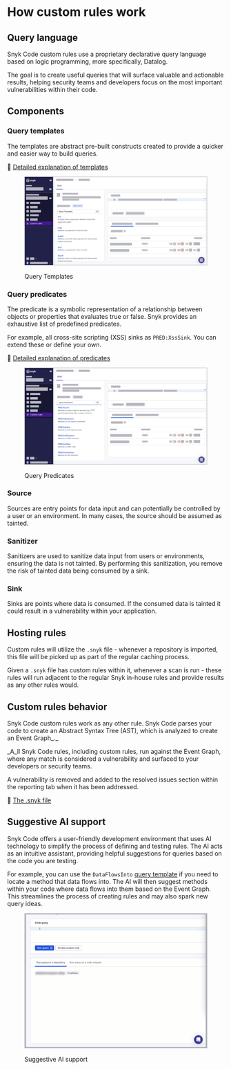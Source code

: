 # How custom rules work

## Query language

Snyk Code custom rules use a proprietary declarative query language based on logic programming, more specifically, Datalog.&#x20;

The goal is to create useful queries that will surface valuable and actionable results, helping security teams and developers focus on the most important vulnerabilities within their code.

## Components

### Query templates

The templates are abstract pre-built constructs created to provide a quicker and easier way to build queries.

:link: [Detailed explanation of templates](the-query-language.md#template)

<figure><img src="../../../.gitbook/assets/query templates (1).png" alt="Overview of Query Templates."><figcaption><p>Query Templates</p></figcaption></figure>

### Query predicates

The predicate is a symbolic representation of a relationship between objects or properties that evaluates true or false. Snyk provides an exhaustive list of predefined predicates.&#x20;

For example, all cross-site scripting (XSS) sinks as `PRED:XssSink`. You can extend these or define your own.&#x20;

:link: [Detailed explanation of predicates](the-query-language.md#predicate-pred)

<figure><img src="../../../.gitbook/assets/query predicates.png" alt="Overview of Query Predicates."><figcaption><p>Query Predicates</p></figcaption></figure>

### Source

Sources are entry points for data input and can potentially be controlled by a user or an environment. In many cases, the source should be assumed as tainted.&#x20;

### Sanitizer

Sanitizers are used to sanitize data input from users or environments, ensuring the data is not tainted. By performing this sanitization, you remove the risk of tainted data being consumed by a sink.&#x20;

### Sink

Sinks are points where data is consumed. If the consumed data is tainted it could result in a vulnerability within your application.&#x20;

## Hosting rules

Custom rules will utilize the `.snyk` file - whenever a repository is imported, this file will be picked up as part of the regular caching process.&#x20;

Given a `.snyk` file has custom rules within it, whenever a scan is run - these rules will run adjacent to the regular Snyk in-house rules and provide results as any other rules would.

## Custom rules behavior&#x20;

Snyk Code custom rules work as any other rule. Snyk Code parses your code to create an Abstract Syntax Tree (AST), which is analyzed to create an Event Graph_._&#x20;

_A_ll Snyk Code rules, including custom rules, run against the Event Graph, where any match is considered a vulnerability and surfaced to your developers or security teams.

A vulnerability is removed and added to the resolved issues section within the reporting tab when it has been addressed.

:link: [The .snyk file](../../../snyk-cli/test-for-vulnerabilities/the-.snyk-file.md)

## Suggestive AI support

Snyk Code offers a user-friendly development environment that uses AI technology to simplify the process of defining and testing rules. The AI acts as an intuitive assistant, providing helpful suggestions for queries based on the code you are testing.

For example, you can use the  `DataFlowsInto` [query template](how-custom-rules-work.md#query-templates) if you need to locate a method that data flows into. The AI will then suggest methods within your code where data flows into them based on the Event Graph. This streamlines the process of creating rules and may also spark new query ideas.

<figure><img src="../../../.gitbook/assets/suggestive_ai_support (1).gif" alt="Suggestive AI support"><figcaption><p>Suggestive AI support</p></figcaption></figure>



